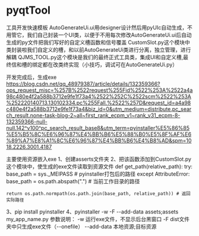 # pyqtTool
工具开发快速模板
AutoGenerateUi.ui用designer设计然后用pyUIc自动生成，不用管它，我们自己封装一个UI类，以便于不用每次修改AutoGenerateUi.ui后自动生成的py文件把我们写好的自定义槽函数和信号覆盖
CustomSlot.py这个模块中类封装啦我们自定义的槽，和以前AutoGenerateUi类进行分离，独立管理，进行解耦
QJMS_TOOL.py这个模块是我们的最终正式工具类，集成UI和自定义槽,最终信和槽的绑定都在改类终实现（小技巧，调试可在AutoGenerateUi.py）

开发完成后，生成exe
https://blog.csdn.net/qq_48979387/article/details/132359366?ops_request_misc=%257B%2522request%255Fid%2522%253A%2522a4a98c480e4f2a588b3712e9fe1f73a4%2522%252C%2522scm%2522%253A%252220140713.130102334.pc%255Fall.%2522%257D&request_id=a4a98c480e4f2a588b3712e9fe1f73a4&biz_id=0&utm_medium=distribute.pc_search_result.none-task-blog-2~all~first_rank_ecpm_v1~rank_v31_ecpm-8-132359366-null-null.142^v100^pc_search_result_base8&utm_term=pyinstaller%E5%86%85%E5%B5%8C%E6%96%87%E4%BB%B6%E5%88%B0%E5%8F%AF%E6%89%A7%E8%A1%8C%E6%96%87%E4%BB%B6%E4%B8%AD&spm=1018.2226.3001.4187

主要使用资源嵌入exe
1、创建asserts文件夹
2、把该函数添加到CustomSlot.py这个模块中，使生成的exe文件读取到资源文件
def get_path(relative_path):
    try:
        base_path = sys._MEIPASS # pyinstaller打包后的路径
    except AttributeError:
        base_path = os.path.abspath(".") # 当前工作目录的路径
 
    return os.path.normpath(os.path.join(base_path, relative_path)) # 返回实际路径
3、pip install pyinstaller
4、pyinstaller -w -F --add-data assets;assets my_app_name.py
参数说明：
-w 运行exe文件，不显示后台黑窗口
-F dist文件夹中只生成exe文件（--onefile）
--add-data 本地资源;目标资源


